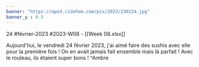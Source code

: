 ```yaml
---
banner: "https://apod.cidehom.com/pix/2023/230224.jpg"
banner_y : 0.5
---
```

24 #février-2023 #2023-W08 - [[Week 08.xlsx]]


Aujourd'hui, le vendredi 24 février 2023, j'ai aimé faire des sushis avec elle pour la première fois ! On en avait jamais fait ensemble mais là parfait ! Avec le rouleau, ils étaient super bons ! ^Ambre